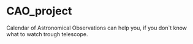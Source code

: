 # CAO_project
Calendar of Astronomical Observations can help you, if you don`t know what to watch trough telescope.
